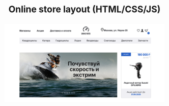 

<h1 align="center">Online store layout (HTML/CSS/JS) </h1>
<h2 align="center"></h2>


<img src="./readme-assets/f1.png">

